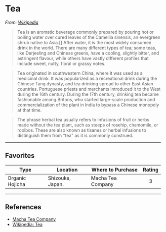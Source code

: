 # Tea

*From: [Wikipedia](https://en.wikipedia.org/wiki/Tea)*

> Tea is an aromatic beverage commonly prepared by pouring hot or boiling water over cured leaves of the Camellia sinensis, an evergreen shrub native to Asia.[] After water, it is the most widely consumed drink in the world. There are many different types of tea; some teas, like Darjeeling and Chinese greens, have a cooling, slightly bitter, and astringent flavour, while others have vastly different profiles that include sweet, nutty, floral or grassy notes.

> Tea originated in southwestern China, where it was used as a medicinal drink. It was popularized as a recreational drink during the Chinese Tang dynasty, and tea drinking spread to other East Asian countries. Portuguese priests and merchants introduced it to the West during the 16th century. During the 17th century, drinking tea became fashionable among Britons, who started large-scale production and commercialization of the plant in India to bypass a Chinese monopoly at that time.

> The phrase herbal tea usually refers to infusions of fruit or herbs made without the tea plant, such as steeps of rosehip, chamomile, or rooibos. These are also known as tisanes or herbal infusions to distinguish them from "tea" as it is commonly construed.

---

## Favorites

| Type            | Location         | Where to Purchase | Rating |
|-----------------|------------------|-------------------|:------:|
| Organic Hojicha | Shizouka, Japan. | Macha Tea Company |   3    |

---

## References

-   [Macha Tea Company](http://www.machateacompany.com)
-   [Wikipedia: Tea](https://en.wikipedia.org/wiki/Tea)
